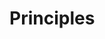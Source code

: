 <link rel="stylesheet" href="{{baseUrl}}/css/textbook.css">

<div class="website-content">

# Principles

<div id="main">

<include src="singleResponsibilityPrinciple/embed.md" />
<include src="interfaceSegregationPrinciple/embed.md" />
<include src="liskovSubstitutionPrinciple/embed.md" />
<include src="dependencyInversionPrinciple/embed.md" />
<include src="solidPrinciples/embed.md" />
<include src="separationOfConcernsPrinciple/embed.md" />
<include src="lawOfDemeter/embed.md" />
<include src="brooksLaw/embed.md" />
<include src="yagniPrinciple/embed.md" />
<include src="dryPrinciple/embed.md" />
<!-- TODO: add review -->

</div>

</div>
